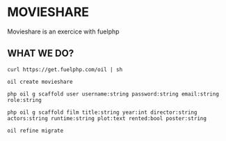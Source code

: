 # MOVIESHARE
Movieshare is an exercice with fuelphp

## WHAT WE DO?

```curl https://get.fuelphp.com/oil | sh```

```oil create movieshare```

```php oil g scaffold user username:string password:string email:string role:string```

```php oil g scaffold film title:string year:int director:string actors:string runtime:string plot:text rented:bool poster:string```

```oil refine migrate```

